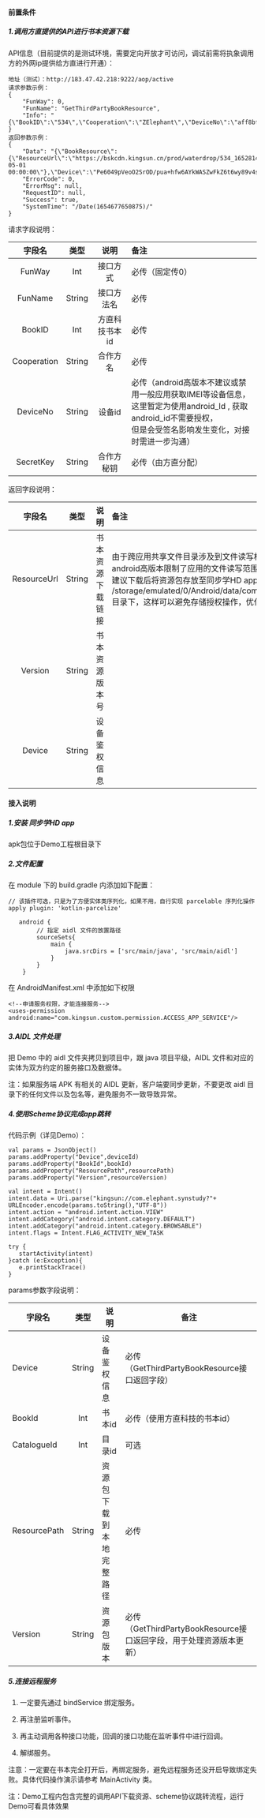 #### 前置条件

##### 1.调用方直提供的API进行书本资源下载

API信息（目前提供的是测试环境，需要定向开放才可访问，调试前需将执象调用方的外网ip提供给方直进行开通）：

```
地址（测试）：http://183.47.42.218:9222/aop/active
请求参数示例：
{
    "FunWay": 0,
    "FunName": "GetThirdPartyBookResource",
    "Info": "{\"BookID\":\"534\",\"Cooperation\":\"ZElephant\",\"DeviceNo\":\"aff8bf9551d2d36e\",\"SecretKey\":\"089f79cffa8af74e1966ba2fa34cd370\"}"
}
返回参数示例：
{
    "Data": "{\"BookResource\":{\"ResourceUrl\":\"https://bskcdn.kingsun.cn/prod/waterdrop/534_1652814879223.zip\",\"Version\":\"1.0.2\",\"CreatedAt\":\"2022-05-01 00:00:00\"},\"Device\":\"Pe6049pVeoO2SrOD/pua+hfw6AYkWASZwFkZ6t6wy89v4szsd1h+gbW24Bhg0oyrxuQefTWoT5sYo7cwSO37ew==\"}",
    "ErrorCode": 0,
    "ErrorMsg": null,
    "RequestID": null,
    "Success": true,
    "SystemTime": "/Date(1654677650875)/"
}
```

请求字段说明：

|   字段名    |  类型  |      说明      | 备注                                                         |
| :---------: | :----: | :------------: | :----------------------------------------------------------- |
|   FunWay    |  Int   |    接口方式    | 必传（固定传0）                                              |
|   FunName   | String |   接口方法名   | 必传                                                         |
|   BookID    |  Int   | 方直科技书本id | 必传                                                         |
| Cooperation | String |    合作方名    | 必传                                                         |
|  DeviceNo   | String |     设备id     | 必传（android高版本不建议或禁用一般应用获取IMEI等设备信息，<br/>这里暂定为使用android_Id , 获取android_id不需要授权，<br/>但是会受签名影响发生变化，对接时需进一步沟通） |
|  SecretKey  | String |   合作方秘钥   | 必传（由方直分配）                                           |

返回字段说明：

|   字段名    |  类型  |       说明       | 备注                                                         |
| :---------: | :----: | :--------------: | :----------------------------------------------------------- |
| ResourceUrl | String | 书本资源下载链接 | 由于跨应用共享文件目录涉及到文件读写权限获取的问题，<br/>android高版本限制了应用的文件读写范围，执象的设备是自定制系统，<br/>建议下载后将资源包存放至同步学HD app的外部存储的应用专属空间，即<br/>/storage/emulated/0/Android/data/com.elephant.synstudy.custom/files<br/>目录下，这样可以避免存储授权操作，优化体验 |
|   Version   | String |  书本资源版本号  |                                                              |
|   Device    | String |   设备鉴权信息   |                                                              |

#### 接入说明

##### 1.安装 同步学HD app

apk包位于Demo工程根目录下

##### 2.文件配置

在 module 下的 build.gradle 内添加如下配置：


```
// 该插件可选，只是为了方便实体类序列化，如果不用，自行实现 parcelable 序列化操作
apply plugin: 'kotlin-parcelize'

   android {     
        // 指定 aidl 文件的放置路径
        sourceSets{
            main {
                java.srcDirs = ['src/main/java', 'src/main/aidl']
            }
        }
    }
```

在 AndroidManifest.xml 中添加如下权限

```
<!--申请服务权限，才能连接服务-->
<uses-permission android:name="com.kingsun.custom.permission.ACCESS_APP_SERVICE"/>
```

##### 3.AIDL 文件处理

把 Demo 中的 aidl 文件夹拷贝到项目中，跟 java 项目平级，AIDL 文件和对应的实体为双方约定的服务接口及数据体。

注：如果服务端 APK 有相关的 AIDL 更新，客户端要同步更新，不要更改 aidl 目录下的任何文件以及包名等，避免服务不一致导致异常。

##### 4.使用Scheme协议完成app跳转

代码示例（详见Demo）：

```
val params = JsonObject()
params.addProperty("Device",deviceId) 
params.addProperty("BookId",bookId)   
params.addProperty("ResourcePath",resourcePath)
params.addProperty("Version",resourceVersion)

val intent = Intent()
intent.data = Uri.parse("kingsun://com.elephant.synstudy?"+ URLEncoder.encode(params.toString(),"UTF-8"))
intent.action = "android.intent.action.VIEW"
intent.addCategory("android.intent.category.DEFAULT")
intent.addCategory("android.intent.category.BROWSABLE")
intent.flags = Intent.FLAG_ACTIVITY_NEW_TASK

try {
   startActivity(intent)
}catch (e:Exception){
   e.printStackTrace()               
}
```

params参数字段说明：

|字段名|类型|说明|备注|
| --- | :-: | --- | --- |
|Device|String|设备鉴权信息|必传（GetThirdPartyBookResource接口返回字段）|
|BookId|Int|书本id|必传（使用方直科技的书本id）|
|CatalogueId|Int|目录id|可选|
|ResourcePath|String|资源包下载到本地完整路径|必传|
|Version|String|资源包版本|必传（GetThirdPartyBookResource接口返回字段，用于处理资源版本更新）|

##### 5.连接远程服务

1.  一定要先通过 bindService 绑定服务。

2.  再注册监听事件。

3.  再主动调用各种接口功能，回调的接口功能在监听事件中进行回调。

4.  解绑服务。

注意：一定要在书本完全打开后，再绑定服务，避免远程服务还没开启导致绑定失败。具体代码操作演示请参考 MainActivity 类。


注：Demo工程内包含完整的调用API下载资源、scheme协议跳转流程，运行Demo可看具体效果